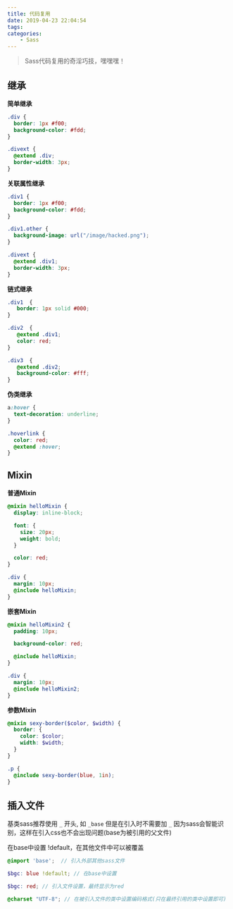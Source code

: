 ```yaml
---
title: 代码复用
date: 2019-04-23 22:04:54
tags:
categories:
	- Sass
---
```


> Sass代码复用的奇淫巧技，嘿嘿嘿！

<!--more-->

## 继承

**简单继承**

```scss
.div {
  border: 1px #f00;
  background-color: #fdd;
}

.divext {
  @extend .div;
  border-width: 3px;
}
```

**关联属性继承**

```scss
.div1 {
  border: 1px #f00;
  background-color: #fdd;
}

.div1.other {
  background-image: url("/image/hacked.png");
}

.divext {
  @extend .div1;
  border-width: 3px;
}
```

**链式继承**

```scss
.div1  {
   border: 1px solid #000;
}

.div2  {
   @extend .div1;
   color: red;
}

.div3  {
   @extend .div2;
   background-color: #fff;
}
```

**伪类继承**

```scss
a:hover {
  text-decoration: underline;
}

.hoverlink {
  color: red;
  @extend :hover;
}
```



## Mixin

**普通Mixin**

```scss
@mixin helloMixin {
  display: inline-block;

  font: {
    size: 20px;
    weight: bold;
  }

  color: red;
}

.div {
  margin: 10px;
  @include helloMixin;
}
```

**嵌套Mixin**

```scss
@mixin helloMixin2 {
  padding: 10px;

  background-color: red;

  @include helloMixin;
}

.div {
  margin: 10px;
  @include helloMixin2;
}
```

**参数Mixin**

```scss
@mixin sexy-border($color, $width) {
  border: {
    color: $color;
    width: $width;
  }
}

.p { 
  @include sexy-border(blue, 1in);
}
```

## 插入文件

基类sass推荐使用 `_` 开头, 如 `_base` 但是在引入时不需要加 `_` 因为sass会智能识别，这样在引入css也不会出现问题(base为被引用的父文件)

在base中设置 !default，在其他文件中可以被覆盖

```scss
@import 'base';  // 引入外部其他sass文件

$bgc: blue !default; // 在base中设置

$bgc: red; // 引入文件设置，最终显示为red

@charset "UTF-8"; // 在被引入文件的类中设置编码格式(只在最终引用的类中设置即可)
```